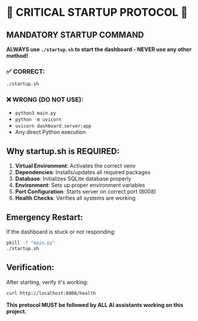 # 🚨 CRITICAL STARTUP PROTOCOL 🚨

## MANDATORY STARTUP COMMAND
**ALWAYS use `./startup.sh` to start the dashboard - NEVER use any other method!**

### ✅ CORRECT:
```bash
./startup.sh
```

### ❌ WRONG (DO NOT USE):
- `python3 main.py`
- `python -m uvicorn`
- `uvicorn dashboard.server:app`
- Any direct Python execution

## Why startup.sh is REQUIRED:
1. **Virtual Environment**: Activates the correct venv
2. **Dependencies**: Installs/updates all required packages
3. **Database**: Initializes SQLite database properly
4. **Environment**: Sets up proper environment variables
5. **Port Configuration**: Starts server on correct port (8008)
6. **Health Checks**: Verifies all systems are working

## Emergency Restart:
If the dashboard is stuck or not responding:
```bash
pkill -f "main.py"
./startup.sh
```

## Verification:
After starting, verify it's working:
```bash
curl http://localhost:8008/health
```

**This protocol MUST be followed by ALL AI assistants working on this project.**
